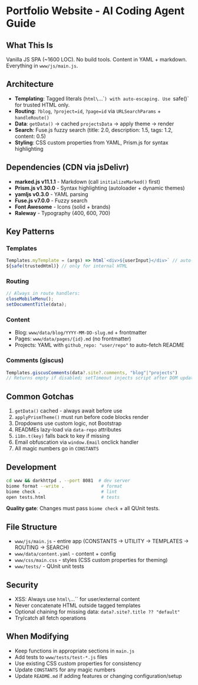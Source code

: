 # Portfolio Website - AI Coding Agent Guide

## What This Is
Vanilla JS SPA (~1600 LOC). No build tools. Content in YAML + markdown. Everything in `www/js/main.js`.

## Architecture
- **Templating**: Tagged literals (`html\`...\``) with auto-escaping. Use `safe()` for trusted HTML only.
- **Routing**: `?blog`, `?project=id`, `?page=id` via `URLSearchParams` + `handleRoute()`
- **Data**: `getData()` → cached `projectsData` → apply theme → render
- **Search**: Fuse.js fuzzy search (title: 2.0, description: 1.5, tags: 1.2, content: 0.5)
- **Styling**: CSS custom properties from YAML, Prism.js for syntax highlighting

## Dependencies (CDN via jsDelivr)
- **marked.js v11.1.1** - Markdown (call `initializeMarked()` first)
- **Prism.js v1.30.0** - Syntax highlighting (autoloader + dynamic themes)
- **yamljs v0.3.0** - YAML parsing
- **Fuse.js v7.0.0** - Fuzzy search
- **Font Awesome** - Icons (solid + brands)
- **Raleway** - Typography (400, 600, 700)

## Key Patterns

### Templates
```javascript
Templates.myTemplate = (args) => html`<div>${userInput}</div>` // auto-escapes
${safe(trustedHtml)} // only for internal HTML
```

### Routing
```javascript
// Always in route handlers:
closeMobileMenu();
setDocumentTitle(data);
```

### Content
- Blog: `www/data/blog/YYYY-MM-DD-slug.md` + frontmatter
- Pages: `www/data/pages/{id}.md` (no frontmatter)
- Projects: YAML with `github_repo: "user/repo"` to auto-fetch README

### Comments (giscus)
```javascript
Templates.giscusComments(data?.site?.comments, "blog"|"projects")
// Returns empty if disabled; setTimeout injects script after DOM update
```

## Common Gotchas
1. `getData()` cached - always await before use
2. `applyPrismTheme()` must run before code blocks render
3. Dropdowns use custom logic, not Bootstrap
4. READMEs lazy-load via `data-repo` attributes
5. `i18n.t(key)` falls back to key if missing
6. Email obfuscation via `window.Email` onclick handler
7. All magic numbers go in `CONSTANTS`

## Development
```bash
cd www && darkhttpd . --port 8081  # dev server
biome format --write .              # format
biome check .                       # lint
open tests.html                     # tests
```

**Quality gate**: Changes must pass `biome check` + all QUnit tests.

## File Structure
- `www/js/main.js` - entire app (CONSTANTS → UTILITY → TEMPLATES → ROUTING → SEARCH)
- `www/data/content.yaml` - content + config
- `www/css/main.css` - styles (CSS custom properties for theming)
- `www/tests/` - QUnit unit tests

## Security
- XSS: Always use `html\`...\`` for user/external content
- Never concatenate HTML outside tagged templates
- Optional chaining for missing data: `data?.site?.title ?? "default"`
- Try/catch all fetch operations

## When Modifying
- Keep functions in appropriate sections in `main.js`
- Add tests to `www/tests/test-*.js` files
- Use existing CSS custom properties for consistency
- Update `CONSTANTS` for any magic numbers
- Update `README.md` if adding features or changing configuration/setup
